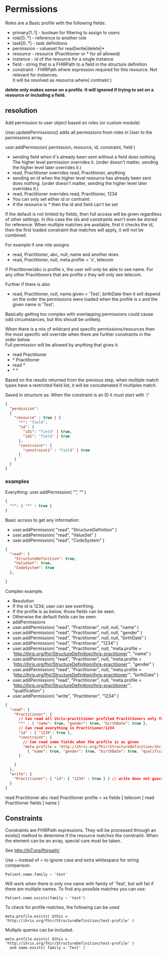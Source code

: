 # Permissions

Roles are a Basic profile with the following fields:

* primary[1..1] - boolean for filtering to assign to users
* role[0..\*] - reference to another role
* task[0..\*] - task definitions
 * permission - valueset for read|write|delete|\*
 * resource - resource (Practitioner or * for all allowed)
 * instance - id of the resource for a single instance
 * field - string that is a FHIRPath to a field in the structure definition
 * constraint - FHIRPath where expression required for this resource.  Not relevant for instances.  
It will be resolved as resource.where( contraint )

**delete only makes sense on a profile.  It will ignored if trying to set on a resource or including a field.**

## resolution

Add permission to user object based on roles (or custom module)


User.updatePermissions() adds all permissions from roles in User to the permissions array.

user.addPermission( permission, resource, id, constraint, field )
* sending field when it's already been sent without a field does nothing.  The higher level
permission overrides it. (order doesn't matter, sending the higher level later overrides it.)
 * read, Practitioner overrides read, Practitioner, anything
* sending an id when the higher level resource has already been sent does nothing. (order 
doesn't matter, sending the higher level later overrides it.)
 * read, Practitioner overrides read, Practitioner, 1234
* You can only set either id or contraint.
* if the resource is \* then the id and field can't be set

If the default is not limited by fields, then full access will be given regardless of other settings.  In this
case the ids and constraints won't even be stored for reference.
When multiple matches are available, first it checks the id, then the first loaded constraint 
that matches will apply, it will not be combined.  

For example if one role assigns 
* read, Practitioner, abc, null, name
and another does
* read, Practitioner, null, meta.profile = 'x', telecom

if Practitioner/abc is profile x, the user will only be able to see name.  For any other Practitioners that
are profile x they will only see telecom.

Further if there is also
* read, Practitioner, null, name.given = 'Test', birthDate
then it will depend on the order the permissions were loaded when the profile is x and the given name is 'Test'.

Basically getting too complex with overlapping permissions could cause odd circumstances, but this shoudl be
unlikely.

When there is a mix of wildcard and specific permissions/resources then the most specific will 
override when there are further constraints in the order below.  
Full permission will be allowed by anything that gives it.
* read Practitioner 
* \* Practitioner
* read \*
* \* \*

Based on the results returned from the previous step, when multiple match types have a restricted 
field list, it will be concatenated if multiples match.


Saved in structure as:
When the constraint is an ID it must start with '/'
```json
{
  "permission": 
  {
    "resource" : true | {
      "*": "field",
      "id": {
        "id1": "field" | true,
        "id2": "field" | true
      },
      "constraint": {
        "constraint1" : "field" | true
      }
    }
  }
}
```

### examples
Everything:  user.addPermission( "*", "*" )
```json
{
  "*": { "*" : true } 
}
```

Basic access to get any information:
* user.addPermission( "read", "StructureDefinition" )
* user.addPermission( "read", "ValueSet" )
* user.addPermission( "read", "CodeSystem" )
```json
{
  "read": {
    "StructureDefinition": true,
    "ValueSet": true,
    "CodeSystem": true 
  },
  
}
```

Complex example.  
* Resolution
 * If the id is 1234, user can see everthing.
 * If the profile is as below, those fields can be seen.
 * Otherwise the default fields can be seen.
* addPermissions
 * user.addPermission( "read", "Practitioner", null, null, "name" )
 * user.addPermission( "read", "Practitioner", null, null, "gender" )
 * user.addPermission( "read", "Practitioner", null, null, "birthDate" )
 * user.addPermission( "read", "Practitioner", "1234" )
 * user.addPermission( "read", "Practitioner", null, 
    "meta.profile = 'http://ihris.org/fhir/StructureDefinition/ihris-practitioner'", "name" )
 * user.addPermission( "read", "Practitioner", null, 
    "meta.profile = 'http://ihris.org/fhir/StructureDefinition/ihris-practitioner'", "gender" )
 * user.addPermission( "read", "Practitioner", null, 
    "meta.profile = 'http://ihris.org/fhir/StructureDefinition/ihris-practitioner'", "birthDate" )
 * user.addPermission( "read", "Practitioner", null, 
    "meta.profile = 'http://ihris.org/fhir/StructureDefinition/ihris-practitioner'", "qualification" )
 * user.addPermission( "write", "Practitioner", "1234" )

```json
{
  "read": {
    "Practitioner": { 
      // Can read all ihris-practitioner profiled Practitioners only for fields: name, gender, birthDate
      "*" : { "name": true, "gender": true, "birthDate": true },
      // Can read everything in Practitioner/1234
      "id" : { "1234": true },
      "constraint": {
        // Can read some fields when the profile is as given
        "meta.profile = 'http://ihris.org/fhir/StructureDefinition/ihris-practitioner'":
          { "name": true, "gender": true, "birthDate": true, "qualification": true }
      }

    }
  },
  "write": {
    "Practitioner": { "id": { "1234" : true } } // write does not guarantee read
  }
}
```


read Practitioner abc 
read Practitioner profile = xx fields [ telecom ]
read Practitioner fields [ name ]

## Constraints

Constraints are FHIRPath expressions.  They will be processed through an exists() method to determine if the 
resource matches the constraint.  When the element can be an array, special care must be taken.

See http://hl7.org/fhirpath/

Use ~ instead of = to ignore case and extra whitespace for string comparison.

```
Patient.name.family ~ 'test'
```
Will work when there is only one name with family of 'Test', but will fail if there are 
multiple names.  To find any possible matches you can use:
```
Patient.name.exists(family ~ 'test')
```
To check for profile matches, the following can be used
```
meta.profile.exists( $this = 'http://ihris.org/fhir/StructureDefinition/test-profile' )
```

Multiple queries can be included.
```
meta.profile.exists( $this = 'http://ihris.org/fhir/StructureDefinition/test-profile' ) 
  and name.exists( family = 'Test' )
```

